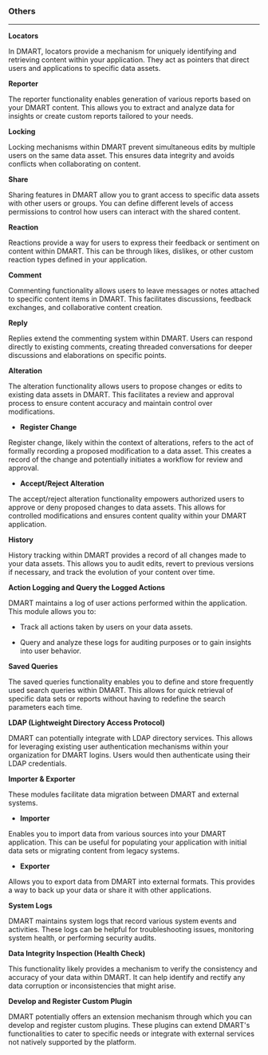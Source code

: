 ### **Others**

---

**Locators**

In DMART, locators provide a mechanism for uniquely identifying and retrieving content within your application. They act as pointers that direct users and applications to specific data assets.

**Reporter**

The reporter functionality enables generation of various reports based on your DMART content. This allows you to extract and analyze data for insights or create custom reports tailored to your needs.

**Locking**

Locking mechanisms within DMART prevent simultaneous edits by multiple users on the same data asset. This ensures data integrity and avoids conflicts when collaborating on content.

**Share**

Sharing features in DMART allow you to grant access to specific data assets with other users or groups. You can define different levels of access permissions to control how users can interact with the shared content.

**Reaction**

Reactions provide a way for users to express their feedback or sentiment on content within DMART. This can be through likes, dislikes, or other custom reaction types defined in your application.

**Comment**

Commenting functionality allows users to leave messages or notes attached to specific content items in DMART. This facilitates discussions, feedback exchanges, and collaborative content creation.

**Reply**

Replies extend the commenting system within DMART. Users can respond directly to existing comments, creating threaded conversations for deeper discussions and elaborations on specific points.

**Alteration**

The alteration functionality allows users to propose changes or edits to existing data assets in DMART. This facilitates a review and approval process to ensure content accuracy and maintain control over modifications.

- **Register Change**

Register change, likely within the context of alterations, refers to the act of formally recording a proposed modification to a data asset. This creates a record of the change and potentially initiates a workflow for review and approval.

- **Accept/Reject Alteration**

The accept/reject alteration functionality empowers authorized users to approve or deny proposed changes to data assets. This allows for controlled modifications and ensures content quality within your DMART application.

**History**

History tracking within DMART provides a record of all changes made to your data assets. This allows you to audit edits, revert to previous versions if necessary, and track the evolution of your content over time.

**Action Logging and Query the Logged Actions**

DMART maintains a log of user actions performed within the application. This module allows you to:

- Track all actions taken by users on your data assets.

- Query and analyze these logs for auditing purposes or to gain insights into user behavior.

**Saved Queries**

The saved queries functionality enables you to define and store frequently used search queries within DMART. This allows for quick retrieval of specific data sets or reports without having to redefine the search parameters each time.

**LDAP (Lightweight Directory Access Protocol)**

DMART can potentially integrate with LDAP directory services. This allows for leveraging existing user authentication mechanisms within your organization for DMART logins. Users would then authenticate using their LDAP credentials.

**Importer & Exporter**

These modules facilitate data migration between DMART and external systems.

- **Importer**

Enables you to import data from various sources into your DMART application. This can be useful for populating your application with initial data sets or migrating content from legacy systems.

- **Exporter**

Allows you to export data from DMART into external formats. This provides a way to back up your data or share it with other applications.

**System Logs**

DMART maintains system logs that record various system events and activities. These logs can be helpful for troubleshooting issues, monitoring system health, or performing security audits.

**Data Integrity Inspection (Health Check)**

This functionality likely provides a mechanism to verify the consistency and accuracy of your data within DMART. It can help identify and rectify any data corruption or inconsistencies that might arise.

**Develop and Register Custom Plugin**

DMART potentially offers an extension mechanism through which you can develop and register custom plugins. These plugins can extend DMART's functionalities to cater to specific needs or integrate with external services not natively supported by the platform.
